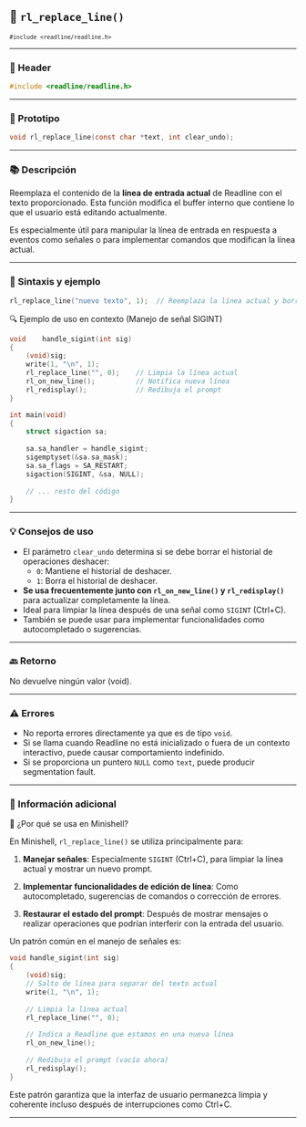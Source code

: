 ## 🧩 `rl_replace_line()`  
<small><code>#include &lt;readline/readline.h&gt;</code></small>

---

### 🧾 Header
```c
#include <readline/readline.h>
```

---

### 🧪 Prototipo
```c
void rl_replace_line(const char *text, int clear_undo);
```

---

### 📚 Descripción
Reemplaza el contenido de la **línea de entrada actual** de Readline con el texto proporcionado. Esta función modifica el buffer interno que contiene lo que el usuario está editando actualmente.

Es especialmente útil para manipular la línea de entrada en respuesta a eventos como señales o para implementar comandos que modifican la línea actual.

---

### 🧰 Sintaxis y ejemplo
```c
rl_replace_line("nuevo texto", 1);  // Reemplaza la línea actual y borra el historial de deshacer
```

<summary>🔍 Ejemplo de uso en contexto (Manejo de señal SIGINT)</summary>

```c
void	handle_sigint(int sig)
{
    (void)sig;
    write(1, "\n", 1);
    rl_replace_line("", 0);    // Limpia la línea actual
    rl_on_new_line();          // Notifica nueva línea
    rl_redisplay();            // Redibuja el prompt
}

int main(void)
{
    struct sigaction sa;
    
    sa.sa_handler = handle_sigint;
    sigemptyset(&sa.sa_mask);
    sa.sa_flags = SA_RESTART;
    sigaction(SIGINT, &sa, NULL);
    
    // ... resto del código
}
```

---

### 💡 Consejos de uso
- El parámetro `clear_undo` determina si se debe borrar el historial de operaciones deshacer:
  - `0`: Mantiene el historial de deshacer.
  - `1`: Borra el historial de deshacer.
- **Se usa frecuentemente junto con `rl_on_new_line()` y `rl_redisplay()`** para actualizar completamente la línea.
- Ideal para limpiar la línea después de una señal como `SIGINT` (Ctrl+C).
- También se puede usar para implementar funcionalidades como autocompletado o sugerencias.

---

### 🔙 Retorno
No devuelve ningún valor (void).

---

### ⚠️ Errores
- No reporta errores directamente ya que es de tipo `void`.
- Si se llama cuando Readline no está inicializado o fuera de un contexto interactivo, puede causar comportamiento indefinido.
- Si se proporciona un puntero `NULL` como `text`, puede producir segmentation fault.

---

### 🧭 Información adicional

<summary>📎 ¿Por qué se usa en Minishell?</summary>

En Minishell, `rl_replace_line()` se utiliza principalmente para:

1. **Manejar señales**: Especialmente `SIGINT` (Ctrl+C), para limpiar la línea actual y mostrar un nuevo prompt.

2. **Implementar funcionalidades de edición de línea**: Como autocompletado, sugerencias de comandos o corrección de errores.

3. **Restaurar el estado del prompt**: Después de mostrar mensajes o realizar operaciones que podrían interferir con la entrada del usuario.

Un patrón común en el manejo de señales es:

```c
void handle_sigint(int sig)
{
    (void)sig;
    // Salto de línea para separar del texto actual
    write(1, "\n", 1);
    
    // Limpia la línea actual
    rl_replace_line("", 0);
    
    // Indica a Readline que estamos en una nueva línea
    rl_on_new_line();
    
    // Redibuja el prompt (vacío ahora)
    rl_redisplay();
}
```

Este patrón garantiza que la interfaz de usuario permanezca limpia y coherente incluso después de interrupciones como Ctrl+C.

---